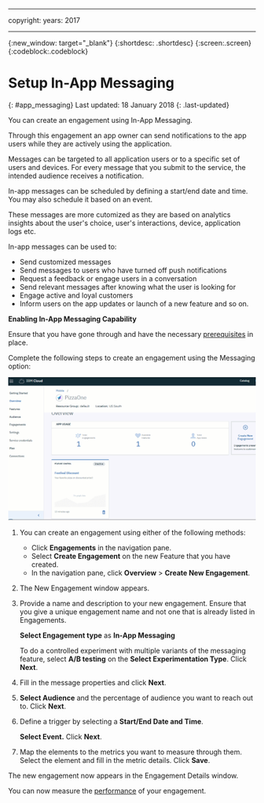
---

copyright:
 years: 2017

---

{:new_window: target="_blank"}
{:shortdesc: .shortdesc}
{:screen:.screen}
{:codeblock:.codeblock}

# Setup In-App Messaging
{: #app_messaging}
Last updated: 18 January 2018
{: .last-updated}

You can create an engagement using In-App Messaging. 

Through this engagement an app owner can send notifications to the app users while they are actively using the application.

Messages can be targeted to all application users or to a specific set of users and devices. For every message that you submit to the service, the intended audience receives a notification.

In-app messages can be scheduled by defining a start/end date and time. You may also schedule it based on an event.

These messages are more cutomized as they are based on analytics insights about the user's choice, user's interactions, device, application logs etc.

In-app messages can be used to:

- Send customized messages
- Send messages to users who have turned off push notifications
- Request a feedback or engage users in a conversation
- Send relevant messages after knowing what the user is looking for
- Engage active and loyal customers
- Inform users on the app updates or launch of a new feature
and so on.

**Enabling In-App Messaging Capability**

Ensure that you have gone through and have the necessary [prerequisites](app_prerequisites.html) in place.

Complete the following steps to create an engagement using the Messaging option:

![animated gif](images/in-app-engagement_animated.gif)

1. You can create an engagement using either of the following methods:
	- Click **Engagements** in the navigation pane. 
	- Select **Create Engagement** on the new Feature that you have created.
	- In the navigation pane, click **Overview** > **Create New Engagement**.
	
2. The New Engagement window appears.
	
3. Provide a name and description to your new engagement. Ensure that you give a unique engagement name and not one that is already listed in Engagements.

    **Select Engagement type** as **In-App Messaging**
	
	To do a controlled experiment with multiple variants of the messaging feature, select **A/B testing** on the **Select Experimentation Type**. Click **Next**.

4. Fill in the message properties and click **Next**.
	
5. **Select Audience** and the percentage of audience you want to reach out to. Click **Next**.

6. Define a trigger by selecting a **Start/End Date and Time**. 

    **Select Event.**  Click **Next**.	

7. Map the elements to the metrics you want to measure through them. Select the element and fill in the metric details. Click **Save**.	

The new engagement now appears in the Engagement Details window.
	
You can now measure the [performance](app_measure_performance.html) of your engagement.	
	







